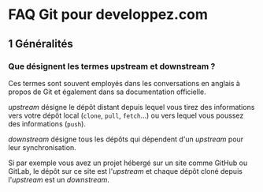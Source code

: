 # FAQ Git pour developpez.com

## 1 Généralités

### Que désignent les termes upstream et downstream ?

Ces termes sont souvent employés dans les conversations en anglais à propos de Git et également dans sa documentation officielle.

*upstream* désigne le dépôt distant depuis lequel vous tirez des informations vers votre dépôt local (`clone`, `pull`, `fetch`...) ou vers lequel vous poussez des informations (`push`).

*downstream* désigne tous les dépôts qui dépendent d'un *upstream* pour leur synchronisation.

Si par exemple vous avez un projet hébergé sur un site comme GitHub ou GitLab, le dépôt sur ce site est l'*upstream* et chaque dépôt cloné depuis l'*upstream* est un *downstream*.
